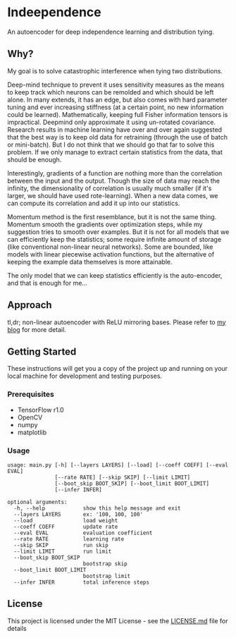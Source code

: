 # Indeependence

An autoencoder for deep independence learning and distribution tying. 

## Why?

My goal is to solve catastrophic interference when tying two distributions. 

Deep-mind technique to prevent it uses sensitivity measures as the means to keep track which neurons can be remolded and which should be left alone. In many extends, it has an edge, but also comes with hard parameter tuning and ever increasing stiffness (at a certain point, no new information could be learned). Mathematically, keeping full Fisher information tensors is impractical. Deepmind only approximate it using un-rotated covariance. Research results in machine learning have over and over again suggested that the best way is to keep old data for retraining (through the use of batch or mini-batch). But I do not think that we should go that far to solve this problem. If we only manage to extract certain statistics from the data, that should be enough.

Interestingly, gradients of a function are nothing more than the correlation between the input and the output. Though the size of data may reach the infinity, the dimensionality of correlation is usually much smaller (if it's larger, we should have used rote-learning). When a new data comes, we can compute its correlation and add it up into our statistics.

Momentum method is the first resemblance, but it is not the same thing. Momentum smooth the gradients over optimization steps, while my suggestion tries to smooth over examples. But it is not for all models that we can efficiently keep the statistics; some require infinite amount of storage (like conventional non-linear neural networks). Some are bounded, like models with linear piecewise activation functions, but the alternative of keeping the example data themselves is more attainable.

The only model that we can keep statistics efficiently is the auto-encoder, and that is enough for me...


## Approach

tl,dr; non-linear autoencoder with ReLU mirroring bases.
Please refer to [my blog](https://pvirie.wordpress.com/2017/06/28/deep-independence-learning/) for more detail.

## Getting Started

These instructions will get you a copy of the project up and running on your local machine for development and testing purposes.

### Prerequisites

* TensorFlow r1.0
* OpenCV
* numpy
* matplotlib

### Usage

```
usage: main.py [-h] [--layers LAYERS] [--load] [--coeff COEFF] [--eval EVAL]
               [--rate RATE] [--skip SKIP] [--limit LIMIT]
               [--boot_skip BOOT_SKIP] [--boot_limit BOOT_LIMIT]
               [--infer INFER]

optional arguments:
  -h, --help            show this help message and exit
  --layers LAYERS       ex: '100, 100, 100'
  --load                load weight
  --coeff COEFF         update rate
  --eval EVAL           evaluation coefficient
  --rate RATE           learning rate
  --skip SKIP           run skip
  --limit LIMIT         run limit
  --boot_skip BOOT_SKIP
                        bootstrap skip
  --boot_limit BOOT_LIMIT
                        bootstrap limit
  --infer INFER         total inference steps
```

## License

This project is licensed under the MIT License - see the [LICENSE.md](LICENSE.md) file for details